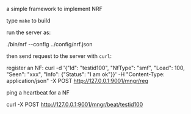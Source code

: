 a simple framework to implement NRF

type `make` to build

run the server as:

./bin/nrf --config ../config/nrf.json

then send request to the server with `curl`:

register an NF:
curl -d '{"Id": "testid100", "NfType": "smf", "Load": 100, "Seen": "xxx", "Info": {"Status": "I am ok"}}' -H "Content-Type: application/json" -X POST http://127.0.0.1:9001/mngr/reg

ping a heartbeat for a NF

curl -X POST http://127.0.0.1:9001/mngr/beat/testid100
